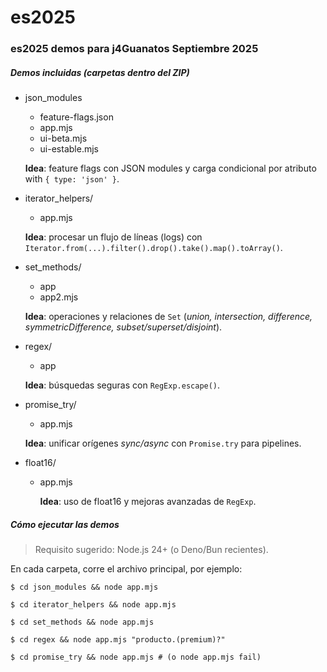 # es2025
### es2025 demos para j4Guanatos Septiembre 2025

##### Demos incluidas (carpetas dentro del ZIP)

- json_modules

   - feature-flags.json
   - app.mjs
   - ui-beta.mjs
   - ui-estable.mjs

	**Idea**: feature flags con JSON modules y carga condicional por atributo with `{ type: 'json' }`.

- iterator_helpers/

    - app.mjs

   **Idea**: procesar un flujo de líneas (logs) con `Iterator.from(...).filter().drop().take().map().toArray()`.

- set_methods/

  - app
  - app2.mjs

  **Idea**: operaciones y relaciones de `Set` (_union, intersection, difference, symmetricDifference, subset/superset/disjoint_).

- regex/

  - app

  **Idea**: búsquedas seguras con `RegExp.escape()`.

- promise_try/

  - app.mjs

  **Idea**: unificar orígenes _sync/async_ con `Promise.try` para pipelines.

- float16/

  - app.mjs
 
	**Idea**: uso de float16 y mejoras avanzadas de `RegExp`.

##### Cómo ejecutar las demos

> Requisito sugerido: Node.js 24+ (o Deno/Bun recientes).

En cada carpeta, corre el archivo principal, por ejemplo:

```shell
$ cd json_modules && node app.mjs

$ cd iterator_helpers && node app.mjs

$ cd set_methods && node app.mjs

$ cd regex && node app.mjs "producto.(premium)?"

$ cd promise_try && node app.mjs # (o node app.mjs fail)
```

